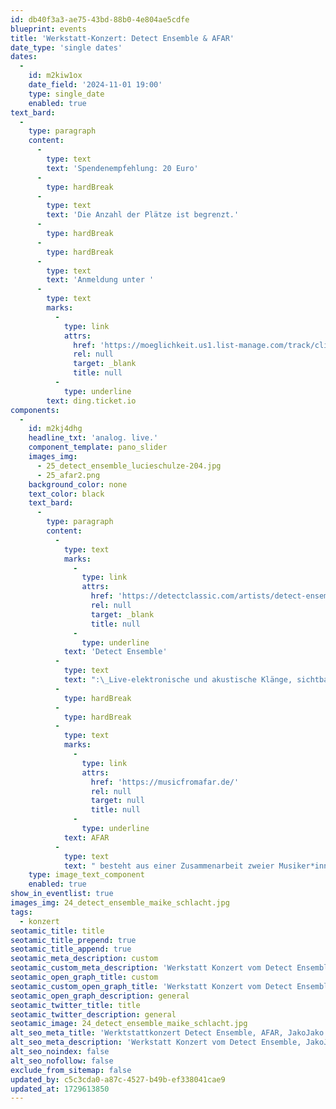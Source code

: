 ```yaml
---
id: db40f3a3-ae75-43bd-88b0-4e804ae5cdfe
blueprint: events
title: 'Werkstatt-Konzert: Detect Ensemble & AFAR'
date_type: 'single dates'
dates:
  -
    id: m2kiw1ox
    date_field: '2024-11-01 19:00'
    type: single_date
    enabled: true
text_bard:
  -
    type: paragraph
    content:
      -
        type: text
        text: 'Spendenempfehlung: 20 Euro'
      -
        type: hardBreak
      -
        type: text
        text: 'Die Anzahl der Plätze ist begrenzt.'
      -
        type: hardBreak
      -
        type: hardBreak
      -
        type: text
        text: 'Anmeldung unter '
      -
        type: text
        marks:
          -
            type: link
            attrs:
              href: 'https://moeglichkeit.us1.list-manage.com/track/click?u=7bbb438ebf8eecd9f2e2f165e&id=9c55058cb6&e=d6634c5e92'
              rel: null
              target: _blank
              title: null
          -
            type: underline
        text: ding.ticket.io
components:
  -
    id: m2kj4dhg
    headline_txt: 'analog. live.'
    component_template: pano_slider
    images_img:
      - 25_detect_ensemble_lucieschulze-204.jpg
      - 25_afar2.png
    background_color: none
    text_color: black
    text_bard:
      -
        type: paragraph
        content:
          -
            type: text
            marks:
              -
                type: link
                attrs:
                  href: 'https://detectclassic.com/artists/detect-ensemble'
                  rel: null
                  target: _blank
                  title: null
              -
                type: underline
            text: 'Detect Ensemble'
          -
            type: text
            text: ":\_Live-elektronische und akustische Klänge, sichtbare Haptik mit einem elektronisch erweiterten Klangspektrum und klassische Wurzeln mit experimentellen Elementen. Mit ihren Hintergründen in zeitgenössischer Musik, Klassik und Jazz erforschen die sechs Ensemblemitglieder musikalische Kommunikationswege: Das Detect Ensemble hat sich zur Aufgabe gemacht, Inhalte zu schaffen, welche die Qualitäten verschiedener Kunstmusikwelten verbinden, mit Mut zur Komplexität und künstlerischer Innovation durch einen tiefschürfenden Co-Kreationsprozess."
          -
            type: hardBreak
          -
            type: hardBreak
          -
            type: text
            marks:
              -
                type: link
                attrs:
                  href: 'https://musicfromafar.de/'
                  rel: null
                  target: null
                  title: null
              -
                type: underline
            text: AFAR
          -
            type: text
            text: " besteht aus einer Zusammenarbeit zweier Musiker*innen und versucht, die Distanz zwischen dem Natürlichen und dem Industriellen zu überbrücken, indem es das Paradox zwischen Organischem und Elektronischem erforscht. In manchen Stücken schaffen\_AFAR tanzorientierte Rhythmen, die mit eindringlichen Gesangsschichten überlagert sind. In anderen wiederum erzeugt die Band Momente der Ambience, die aus multi-instrumentalen Klanglandschaften bestehen. – analog. live."
    type: image_text_component
    enabled: true
show_in_eventlist: true
images_img: 24_detect_ensemble_maike_schlacht.jpg
tags:
  - konzert
seotamic_title: title
seotamic_title_prepend: true
seotamic_title_append: true
seotamic_meta_description: custom
seotamic_custom_meta_description: 'Werkstatt Konzert vom Detect Ensemble, JakoJako und AFAR in Ein Ding der Möglichkeit e.G. als Teil der Künstler*innen Residenzen, die Ein Ding der Möglichkeit mit dem Detect Festival anbietet.'
seotamic_open_graph_title: custom
seotamic_custom_open_graph_title: 'Werkstatt Konzert vom Detect Ensemble, JakoJako und AFAR in Ein Ding der Möglichkeit e.G.'
seotamic_open_graph_description: general
seotamic_twitter_title: title
seotamic_twitter_description: general
seotamic_image: 24_detect_ensemble_maike_schlacht.jpg
alt_seo_meta_title: 'Werktstattkonzert Detect Ensemble, AFAR, JakoJako bei Ein Ding der Möglichkeit'
alt_seo_meta_description: 'Werkstatt Konzert vom Detect Ensemble, JakoJako und AFAR in Ein Ding der Möglichkeit e.G. als Teil der Künstler*innen Residenzen, die Ein Ding der Möglichkeit mit dem Detect Festival anbietet.'
alt_seo_noindex: false
alt_seo_nofollow: false
exclude_from_sitemap: false
updated_by: c5c3cda0-a87c-4527-b49b-ef338041cae9
updated_at: 1729613850
---
```

